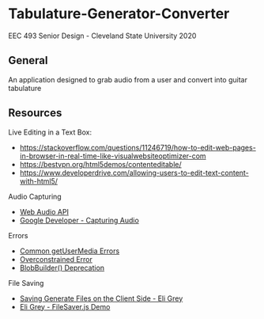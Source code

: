# Tabulature-Generator-Converter
EEC 493 Senior Design - Cleveland State University 2020

## General
An application designed to grab audio from a user and convert into guitar tabulature  

## Resources
Live Editing in a Text Box:  
- https://stackoverflow.com/questions/11246719/how-to-edit-web-pages-in-browser-in-real-time-like-visualwebsiteoptimizer-com
- https://bestvpn.org/html5demos/contenteditable/
- https://www.developerdrive.com/allowing-users-to-edit-text-content-with-html5/  

Audio Capturing  
- [Web Audio API](https://webaudio.github.io/web-audio-api/)
- [Google Developer - Capturing Audio](https://developers.google.com/web/fundamentals/media/recording-audio#access_the_raw_data_from_the_microphone)  

Errors  
- [Common getUserMedia Errors](https://blog.addpipe.com/common-getusermedia-errors/)
- [Overconstrained Error](https://w3c.github.io/mediacapture-main/#overconstrainederror-interface)
- [BlobBuilder() Deprecation](https://stackoverflow.com/questions/14527820/does-html-5s-blobbuilder-still-work-in-google-chrome/14527892)  

File Saving
- [Saving Generate Files on the Client Side - Eli Grey](https://eligrey.com/blog/saving-generated-files-on-the-client-side/)
- [Eli Grey - FileSaver.js Demo](https://eligrey.com/demos/FileSaver.js/)  